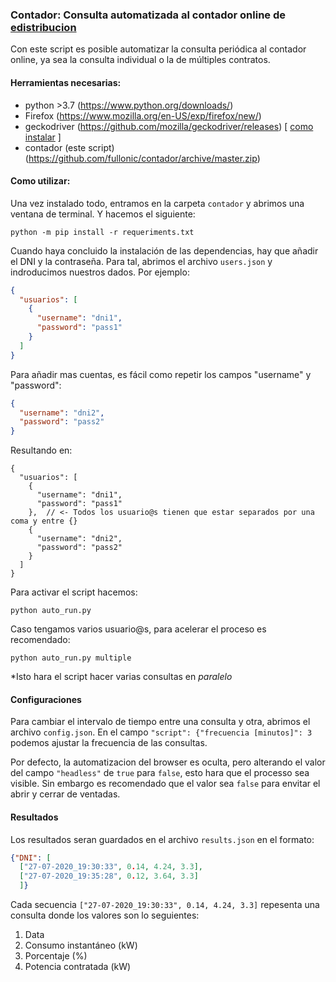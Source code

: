 ### Contador: Consulta automatizada al contador online de [edistribucion](https://www.edistribucion.com/es/index.html)

Con este script es posible automatizar la consulta periódica al contador online, ya sea la consulta individual o la de múltiples contratos.

#### Herramientas necesarias:
- python >3.7 (https://www.python.org/downloads/)
- Firefox (https://www.mozilla.org/en-US/exp/firefox/new/)
- geckodriver (https://github.com/mozilla/geckodriver/releases) [ [como instalar](https://www.guru99.com/gecko-marionette-driver-selenium.html) ]
- contador (este script) (https://github.com/fullonic/contador/archive/master.zip)

#### Como utilizar:
Una vez instalado todo, entramos en la carpeta `contador` y abrimos una ventana de terminal. Y hacemos el siguiente:

`python -m pip install -r requeriments.txt`

Cuando haya concluido la instalación de las dependencias, hay que añadir el DNI y la contraseña. Para tal, abrimos el archivo `users.json` y indroducimos nuestros dados.
Por ejemplo:
```json
{
  "usuarios": [
    {
      "username": "dni1",
      "password": "pass1"
    }
  ]
}


```
Para añadir mas cuentas, es fácil como repetir los campos "username" y "password":
```json 
{
  "username": "dni2",
  "password": "pass2"
}
```
Resultando en:
```
{
  "usuarios": [
    {
      "username": "dni1",
      "password": "pass1"
    },  // <- Todos los usuario@s tienen que estar separados por una coma y entre {}
    {
      "username": "dni2",
      "password": "pass2"
    }
  ]
}
```

Para activar el script hacemos:

`python auto_run.py`

Caso tengamos varios usuario@s, para acelerar el proceso es recomendado:

`python auto_run.py multiple`

*Isto hara el script hacer varias consultas en _paralelo_

#### Configuraciones
Para cambiar el intervalo de tiempo entre una consulta y otra, abrimos el archivo `config.json`.
En el campo `"script": {"frecuencia [minutos]": 3` podemos ajustar la frecuencia de las consultas.

Por defecto, la automatizacion del browser es oculta, pero alterando el valor del campo `"headless"` de `true` para `false`, esto hara que el processo sea visible. Sin embargo es recomendado que el valor sea `false` para envitar el abrir y cerrar de ventadas.

#### Resultados
Los resultados seran guardados en el archivo `results.json` en el formato:
```json
{"DNI": [
  ["27-07-2020_19:30:33", 0.14, 4.24, 3.3], 
  ["27-07-2020_19:35:28", 0.12, 3.64, 3.3]
  ]}
 ```
 Cada secuencia `["27-07-2020_19:30:33", 0.14, 4.24, 3.3]` repesenta una consulta donde los valores son lo seguientes:
 
 1. Data
 2. Consumo instantáneo (kW)
 3. Porcentaje (%)
 4. Potencia contratada (kW)
